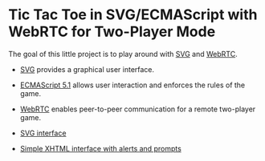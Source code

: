 Tic Tac Toe in SVG/ECMAScript with WebRTC for Two-Player Mode
============================================================

The goal of this little project is to play around with [SVG](http://www.w3.org/Graphics/SVG/)
and [WebRTC](http://www.webrtc.org/).

* [SVG](http://www.w3.org/Graphics/SVG/) provides a graphical user interface.
* [ECMAScript 5.1](http://ecma-international.org/ecma-262/5.1/) allows user interaction and
  enforces the rules of the game.
* [WebRTC](http://www.webrtc.org/) enables peer-to-peer communication for a remote two-player
  game.

* [SVG interface](/WebContent/TicTacToe.xml)
* [Simple XHTML interface with alerts and prompts](/WebContent/index.html)